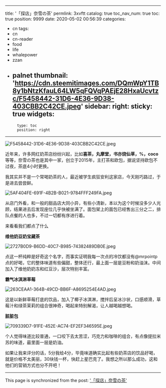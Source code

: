 
---
title: '「探店」奈雪の茶'
permlink: 3xvftt
catalog: true
toc_nav_num: true
toc: true
position: 9999
date: 2020-05-02 00:56:39
categories:
- cn
tags:
- cn
- cn-reader
- food
- life
- whalepower
- zzan
- palnet
thumbnail: 'https://cdn.steemitimages.com/DQmWpY1TB8y1bNtzKfauL64LW5qFQVqPAEjE28HxaUcvtzc/F5458442-31D6-4E36-9D38-403CBB2C42CE.jpeg'
sidebar:
    right:
        sticky: true
widgets:
    -
        type: toc
        position: right
---


![F5458442-31D6-4E36-9D38-403CBB2C42CE.jpeg](https://cdn.steemitimages.com/DQmWpY1TB8y1bNtzKfauL64LW5qFQVqPAEjE28HxaUcvtzc/F5458442-31D6-4E36-9D38-403CBB2C42CE.jpeg)

近年来，许多网红奶茶店纷纷兴起，比如**喜茶，丸摩堂，书亦烧仙草，%，coco**等等，奈雪の茶也是其中一家，创立于2015年，主打茶和欧包，据说坚持欧包不过夜，茶底4小时更换。

我其实并不是一个常喝奶茶的人，最近被学生疯狂安利这家店，今天刚巧路过，于是进去尝尝鲜。

![5AF404FE-691F-4B2B-B021-9784FFF249FA.jpeg](https://cdn.steemitimages.com/DQmR1AACiShXPwZio58AxMSwKZbR1wR95bGuoKHGZaRamae/5AF404FE-691F-4B2B-B021-9784FFF249FA.jpeg)

从店门外看，和一般的甜品店大同小异，有些小清新，本以为这个时候没多少人光顾，结果进去后发现座位几乎快被坐满了。面包架上的面包已经售出三分之二，排队点餐的人也多，不过一切都有序进行着。

来看看我们都点了什么

**维他奶豆奶宝藏茶**

![2727B0D9-B6DD-40C7-B985-74382489DB0E.jpeg](https://cdn.steemitimages.com/DQmbYRcYJWfbgaHq9GSnSgr372mJzgvgtmxc4aBeEkAZoZA/2727B0D9-B6DD-40C7-B985-74382489DB0E.jpeg)


点这一杯纯粹是好奇这个名字，而事实证明我每一次点的冷饮都没有@mrpointp点的好喝，它的整体味道有些偏甜，整体还行，最上面一层是豆粉和奶油沫。中间加入了维他奶奶冻和红豆沙，层次特别丰富。

**霸气冰淇淋草莓**

![263CEAA1-364B-49CD-BB6F-A8695254E4AD.jpeg](https://cdn.steemitimages.com/DQmRfZygZKaCqAG5MKFLembUiXH6Unv15Nn1fJs9ETLzJVH/263CEAA1-364B-49CD-BB6F-A8695254E4AD.jpeg)

这是以新鲜草莓打底的饮品，加入了椰子冰淇淋，搅拌后呈冰沙状，口感顺滑，草莓汁和绿茶茉莉的组合很神奇，喝起来特别解渴，让人越喝越想喝。

**脏脏包**

![709339D7-91FE-452E-AC74-EF2EF346595E.jpeg](https://cdn.steemitimages.com/DQmNb3izoxCi5njRQFNnWv4greMFkjDxKnZK2kPcPKsoRG6/709339D7-91FE-452E-AC74-EF2EF346595E.jpeg)

个人觉得味道比较普通，一口咬下去太苦涩，巧克力和咖啡的组合，有点像提拉米苏的味道，最里面一层是奶油。

如果让我来评分的话，5分我给4分，毕竟味道确实比起有些奶茶店的饮品好喝，就是价格不太美丽，30块钱一杯，快赶上星巴克了。我想之所以那么成功，这和他们的营销方式也分不开吧！

- - -

This page is synchronized from the post: ['「探店」奈雪の茶'](https://steemit.com/@mrspointm/3xvftt)
